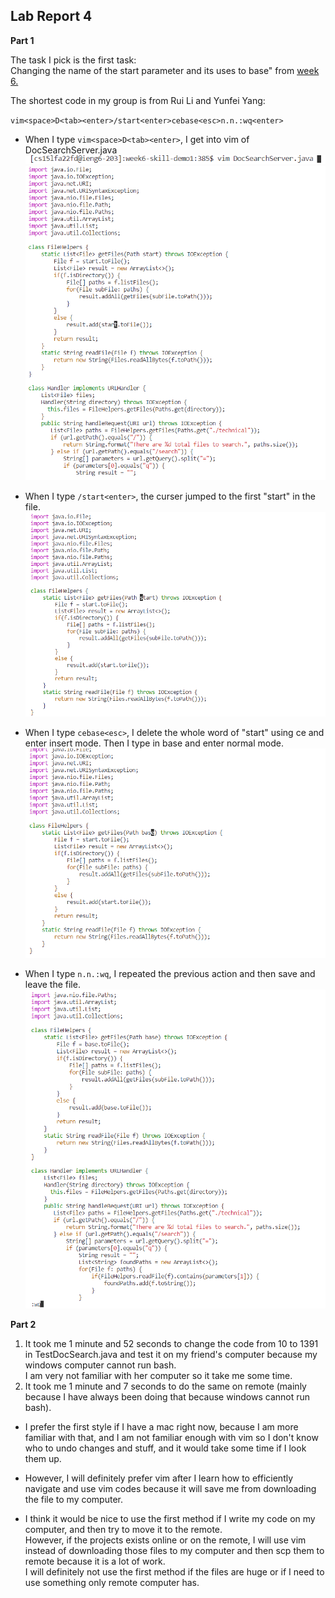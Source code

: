 ## Lab Report 4
**Part 1**

The task I pick is the first task:<br/>
Changing the name of the start parameter and its uses to base"
from [ week 6.](https://ucsd-cse15l-f22.github.io/week/week6) <br/>

The shortest code in my group is from Rui Li and Yunfei Yang: <br/>

`vim<space>D<tab><enter>/start<enter>cebase<esc>n.n.:wq<enter>`<br/>
* When I type `vim<space>D<tab><enter>`, I get into vim of DocSearchServer.java
![](lab-4-screenshots/vim%20D.png)
![](lab-4-screenshots/vim%20D%20tab%20enter.png)

* When I type `/start<enter>`, the curser jumped to the first "start" in the file.
![](lab-4-screenshots/start%20enter.png)
* When I type `cebase<esc>`, I delete the whole word of "start" using ce and enter insert mode. Then I type in base and enter normal mode.
![](lab-4-screenshots/cebase%20esc.png)
* When I type `n.n.:wq`, I repeated the previous action and then save and leave the file.
![](lab-4-screenshots/wq.png)

**Part 2**

1. It took me 1 minute and 52 seconds to change the code from 10 to 1391 in TestDocSearch.java and test it on my friend's computer because my windows computer cannot run bash.<br/>
   I am very not familiar with her computer so it take me some time. <br/>
2. It took me 1 minute and 7 seconds to do the same on remote (mainly because I have always been doing that because windows cannot run bash).  <br/>

* I prefer the first style if I have a mac right now, because I am more familiar with that, and I am not familiar enough with vim so I don't know who to undo changes and stuff, and it would take some time if I look them up.<br/>
* However, I will definitely prefer vim after I learn how to efficiently navigate and use vim codes because it will save me from downloading the file to my computer. <br/>

* I think it would be nice to use the first method if I write my code on my computer, and then try to move it to the remote. <br/>However, if the projects exists online or on the remote, I will use vim instead of downloading those files to my computer and then scp them to remote because it is a lot of work.<br/> I will definitely not use the first method if the files are huge or if I need to use something only remote computer has.
